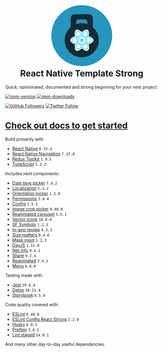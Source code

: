 <h1 align="center">
    <img src="./website/static/img/strong.png" alt="strong"/>
    <br/>
    React Native Template Strong
    <br/>
</h1>

<p align="center">
    Quick, opinionated, documented and strong beginning for your next project.
</p>

[![npm-version](https://img.shields.io/npm/v/react-native-template-strong)](https://www.npmjs.com/package/react-native-template-strong)
[![npm-downloads](https://img.shields.io/npm/dt/react-native-template-strong)](https://www.npmjs.com/package/react-native-template-strong)

[![GitHub Followers](https://img.shields.io/github/followers/svbutko?label=Follow%20%40svbutko&style=social)](https://github.com/svbutko)
[![Twitter Follow](https://img.shields.io/twitter/follow/svbutko?label=Follow%20%40svbutko&style=social)](https://twitter.com/svbutko)

# [Check out docs to get started](https://svbutko.github.io/react-native-template-strong/)

Build primarily with
- [React Native](https://reactnative.dev) `0.72.4`
- [React Native Navigation](https://wix.github.io/react-native-navigation/docs/before-you-start/) `7.37.0`
- [Redux Toolkit](https://redux-toolkit.js.org) `1.9.5`
- [TypeScript](https://www.typescriptlang.org) `5.2.2`

Includes next components:
- [Date time picker](https://github.com/react-native-datetimepicker/datetimepicker) `7.4.2`
- [Localization](https://github.com/stefalda/ReactNativeLocalization) `2.3.2`
- [Orientation locker](https://github.com/wonday/react-native-orientation-locker) `1.5.0`
- [Permissions](https://github.com/zoontek/react-native-permissions) `3.8.4`
- [Config](https://github.com/luggit/react-native-config) `1.5.1`
- [Image crop picker](https://github.com/ivpusic/react-native-image-crop-picker) `0.40.0`
- [Reanimated carousel](https://github.com/dohooo/react-native-reanimated-carousel) `3.5.1`
- [Vector icons](https://github.com/oblador/react-native-vector-icons) `10.0.0`
- [SF Symbols](https://github.com/birkir/react-native-sfsymbols) `1.2.1`
- [In-app review](https://github.com/MinaSamir11/react-native-in-app-review) `4.3.3`
- [Size matters](https://github.com/nirsky/react-native-size-matters) `0.4.0`
- [Mask input](https://github.com/CaioQuirinoMedeiros/react-native-mask-input) `1.2.3`
- [DayJS](https://github.com/iamkun/dayjs/) `1.11.9`
- [Net info](https://github.com/react-native-netinfo/react-native-netinfo) `9.4.1`
- [Share](https://github.com/react-native-share/react-native-share) `9.2.4`
- [Reanimated](https://github.com/software-mansion/react-native-reanimated) `3.4.2`
- [Menu](https://github.com/react-native-menu/menu) `0.8.0`

Testing made with:
- [Jest](https://github.com/facebook/jest) `29.6.4`
- [Detox](https://github.com/wix/Detox) `20.11.4`
- [Storybook](https://storybook.js.org/tutorials/intro-to-storybook/react-native/en/get-started/) `6.5.6`

Code quality covered with:
- [ESLint](https://github.com/eslint/eslint) `8.48.0`
- [ESLint Config React Strong](https://github.com/svbutko/eslint-config-react-strong) `2.2.0`
- [Husky](https://github.com/typicode/husky) `8.0.3`
- [Prettier](https://github.com/prettier/prettier) `3.0.2`
- [Lint staged](https://github.com/okonet/lint-staged) `14.0.1`

And many other day-to-day useful dependencies.
